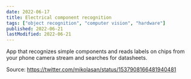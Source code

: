 ```yaml
---
date: 2022-06-17
title: Electrical component recognition
tags: ["object recognition", "computer vision", "hardware"]
published: 2022-06-21
lastModified: 2022-06-21
---
```


App that recognizes simple components and reads labels on chips from your phone camera stream and searches for datasheets.

Source: https://twitter.com/mikolasan/status/1537908166481940481